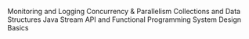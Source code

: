 Monitoring and Logging
Concurrency & Parallelism
Collections and Data Structures
Java Stream API and Functional Programming
System Design Basics